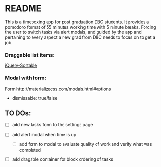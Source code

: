 # README
This is a timeboxing app for post graduation DBC students. It provides a pomodoro format of 55 minutes working time with 5 minute breaks. Forcing the user to switch tasks via alert modals, and guided by the app and pertaining to every aspect a new grad from DBC needs to focus on to get a job.
### Draggable list items:
[jQuery-Sortable](http://johnny.github.io/jquery-sortable/)

### Modal with form:
[Form](https://jsfiddle.net/KyleMit/0fscmf3L/)
http://materializecss.com/modals.html#options
- dismissable: true/false

## TO DOs:
 - [ ] add new tasks form to the settings page
 - [ ] add alert modal when time is up 
    - [ ] add form to modal to evaluate quality of work and verify what was completed 
 - [ ] add dragable container for block ordering of tasks 
 
